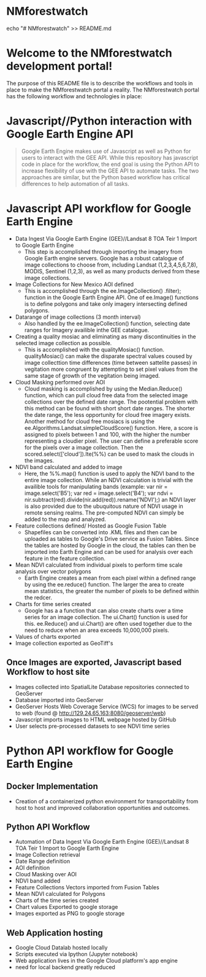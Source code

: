 # NMforestwatch
echo "# NMforestwatch" >> README.md


# Welcome to the NMforestwatch development portal!

The purpose of this README file is to describe the workflows and tools in place to make the NMforestwatch portal a reality.  The NMforestwatch portal has the following workflow and technologies in place:


# Javascript//Python interaction with Google Earth Engine API
>Google Earth Engine makes use of Javascript as well as Python for users to interact with the GEE API.  While this repository has javascript code in place for the workflow, the end goal is using the Python API to increase flexibility of use with the GEE API to automate tasks. The two approaches are similar, but the Python based workflow has critical differences to help automation of all tasks.

# Javascript API workflow for Google Earth Engine 
* Data Ingest Via Google Earth Engine (GEE)//Landsat 8 TOA Teir 1 Import to Google Earth Engine 
  * This step is accomplished through importing the imagery from Google Earth engine servers.  Google has a robust catalogue of image collections to choose from, including Landsat (1,2,3,4,5,6,7,8), MODIS, Sentinel (1,2,3), as well as many products derived from these image collections.
* Image Collections for New Mexico AOI defined 
  * This is accomplished through the ee.ImageCollection() .filter); function in the Google Earth Engine API.  One of ee.Image() functions is to define polygons and take only imagery intersecting defined polygons.  
* Datarange of image collections (3 month interval)
  * Also handled by the ee.ImageCollection() function, selecting date ranges for Imagery availible inthe GEE catalogue.
* Creating a quality mosiac and eliminating as many discontinuities in the selected image collection as possible.
  * This is accomplished with the qualityMosiac() function.  qualityMosiac() can make the disparate spectral values coused by image collecttion time differences (time between sattelite passes) in vegitation more congruent by attempting to set pixel values from the same stage of growth of the vegitation being imaged. 
* Cloud Masking performed over AOI
  * Cloud masking is accomplished by using the Median.Reduce() function, which can pull cloud free data from the selected image collections over the defined date range.  The pootential problem with this method can be found with short short date ranges.  The shorter the date range, the less opportunity for cloud free imagery exists.  Another method for cloud free mosiacs is using the ee.Algorithms.Landsat.simpleCloudScore() function.  Here, a score is assigned to pixels between 1 and 100, with the higher the number representing a cloudier pixel.  The user can define a preferable score for the pixels over a image collection. Then the scored.select(['cloud']).lte(%%) can be used to mask the clouds in the images.  
* NDVI band calculated and added to image 
  * Here, the %%.map() function is used to apply the NDVI band to the entire image collection.  While an NDVI calculation is trivial with the availible tools for manipulating bands (example: var nir = image.select('B5'); var red = image.select('B4'); var ndvi = nir.subtract(red).divide(nir.add(red)).rename('NDVI');) an NDVI layer is also provided due to the ubuquitous nature of NDVI usage in remote sensing realms. The pre-computed NDVI can simply be added to the map and analyzed.  
* Feature collections defined/ Hosted as Google Fusion Table
  * Shapefiles can be converted into .KML files and then can be uploaded as tables to Google's Drive service as Fusion Tables.  Since the tables are hosted by Google in the cloud, the tables can then be imported into Earth Engine and can be used for analysis over each feature in the feature collection.  
* Mean NDVI calculated from individual pixels to perform time scale analysis over vector polygons
  * Earth Engine creates a mean from each pixel within a defined range by using the ee.reduce() function.  The larger the area to create mean statistics, the greater the number of pixels to be defined within the redcer.  
* Charts for time series created
  * Google has a a function that can also create charts over a time series for an image collection.  The ui.Chart() function is used for this.  ee.Reduce() and ui.Chart() are often used together due to the need to reduce when an area exceeds 10,000,000 pixels. 
* Values of charts exported
* Image collection exported as GeoTiff's


## Once Images are exported, Javascript based Workflow to host site
* Images collected into SpatialLite Database repositories connected to GeoServer
* Database imported into GeoServer
* GeoServer Hosts Web Coverage Service (WCS) for images to be served to web (found @ http://129.24.65.163:8080/geoserver/web)
* Javascript imports images to HTML webpage hosted by GitHub
* User selects pre-processed datasets to see NDVI time series

# Python API workflow for Google Earth Engine
## Docker Implementation
* Creation of a containerized python environment for transportability from host to host and improved collaboration opportunities and outcomes.  

## Python API Workflow
* Automation of Data Ingest Via Google Earth Engine (GEE)//Landsat 8 TOA Teir 1 Import to Google Earth Engine
* Image Collection retrieval
* Date Range definition
* AOI definition
* Cloud Masking over AOI
* NDVI band added
* Feature Collections Vectors imported from Fusion Tables
* Mean NDVI calculated for Polygons
* Charts of the time series created
* Chart values Exported to google storage
* Images exported as PNG to google storage 

## Web Application hosting
* Google Cloud Datalab hosted locally 
* Scripts executed via Ipython (Jupyter notebook)
* Web application lives in the Google Cloud platform's app engine
* need for local backend greatly reduced 


